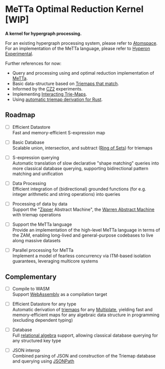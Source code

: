 # MeTTa Optimal Reduction Kernel [WIP]

**A kernel for hypergraph processing.**

For an existing hypergraph processing system, please refer to [Atomspace](https://github.com/opencog/atomspace).\
For an implementation of the MeTTa language, please refer to [Hyperon Experimental](https://github.com/trueagi-io/hyperon-experimental).

Further references for now:
- Query and processing using and optimal reduction implementation of [MeTTa](https://metta-lang.dev/).
- Basic data-structure based on [Triemaps that match](https://arxiv.org/abs/2302.08775).
- Informed by the [CZ2](https://github.com/Adam-Vandervorst/CZ2) experiments.
- Implementing [Interacting Trie-Maps](https://github.com/F1R3FLY-io/itm/).
- Using [automatic triemap derivation for Rust](https://github.com/mkovaxx/triemap-rs).

## Roadmap
- [ ] Efficient Datastore\
Fast and memory-efficient S-expression map 

- [ ] Basic Database\
Scalable union, intersection, and subtract ([Ring of Sets](https://en.wikipedia.org/wiki/Ring_of_sets)) for triemaps

- [ ] S-expression querying\
Automatic translation of slow declarative "shape matching" queries into more classical database querying, supporting bidirectional pattern matching and unification

- [ ] Data Processing\
Efficient integration of (bidirectional) grounded functions (for e.g. integer arithmetic and string operations) into queries

- [ ] Processing of data by data\
Support the "[Zipper](https://www.st.cs.uni-saarland.de/edu/seminare/2005/advanced-fp/docs/huet-zipper.pdf) Abstract Machine", the [Warren Abstract Machine](https://en.wikipedia.org/wiki/Warren_Abstract_Machine) with triemap operations

- [ ] Support the MeTTa language\
Provide an implementation of the high-level MeTTa language in terms of the ZAM, enabling long-lived and general-purpose codebases to live along massive datasets

- [ ] Parallel processing for MeTTa\
Implement a model of fearless concurrency via ITM-based isolation guarantees, leveraging multicore systems

## Complementary
- [ ] Compile to WASM\
Support [WebAssembly](https://webassembly.org/) as a compilation target

- [ ] Efficient Datastore for any type\
Automatic derivation of [triemaps](https://arxiv.org/pdf/2302.08775) for any [Multiplate](https://wiki.haskell.org/Multiplate), yielding fast and memory-efficient maps for any algebraic data structure in programming (excluding dependent typing)

- [ ] Database\
Full [relational algebra](https://en.wikipedia.org/wiki/Relational_algebra#Joins_and_join-like_operators) support, allowing classical database querying for any structured key type

- [ ] JSON interop\
Combined parsing of JSON and construction of the Triemap database and querying using [JSONPath](https://datatracker.ietf.org/doc/rfc9535/) 
